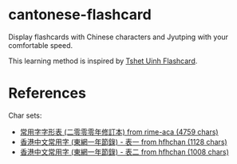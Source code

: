 # cantonese-flashcard

Display flashcards with Chinese characters and Jyutping with your comfortable speed.

This learning method is inspired by [Tshet Uinh Flashcard](https://github.com/nk2028/tshet-uinh-flashcard).

# References

Char sets:

- [常用字字形表 (二零零零年修訂本) from rime-aca (4759 chars)](https://github.com/rime-aca/character_set/blob/master/%E5%B8%B8%E7%94%A8%E5%AD%97%E5%AD%97%E5%BD%A2%E8%A1%A8.txt)
- [香港中文常用字 (東網一年節錄) - 表一 from hfhchan (1128 chars)](https://gist.github.com/hfhchan/98cee66dda2105ba177c2ac33d959bd3)
- [香港中文常用字 (東網一年節錄) - 表二 from hfhchan (1008 chars)](https://gist.github.com/hfhchan/87ef6afd5dfc1abf806b2803855a8034)
